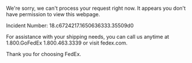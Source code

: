  	


 	

We're sorry, we can't process your request right now. It appears you don't have permission to view this webpage.


Incident Number: 18.c6724217.1650636333.35509d0





For assistance with your shipping needs, you can call us anytime at 1.800.GoFedEx 1.800.463.3339 or visit fedex.com.




Thank you for choosing FedEx.